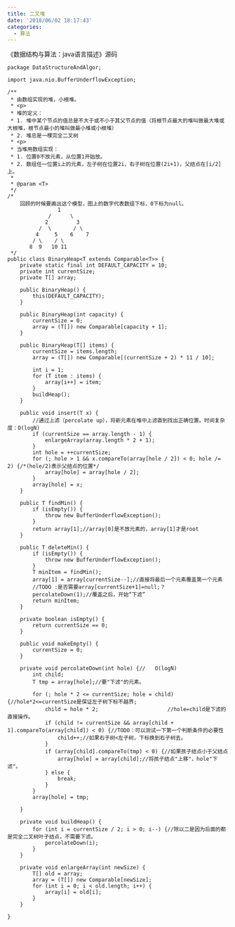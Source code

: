 ```yaml
---
title: 二叉堆
date: '2018/06/02 18:17:43'
categories:
  - 算法
---
```


《数据结构与算法：java语言描述》源码
```
package DataStructureAndAlgor;

import java.nio.BufferUnderflowException;

/**
 * 由数组实现的堆，小根堆。
 * <p>
 * 堆的定义：
 * 1. 堆中某个节点的值总是不大于或不小于其父节点的值（将根节点最大的堆叫做最大堆或大根堆，根节点最小的堆叫做最小堆或小根堆）
 * 2. 堆总是一棵完全二叉树
 * <p>
 * 当堆用数组实现：
 * 1. 位置0不放元素，从位置1开始放。
 * 2. 数组任一位置i上的元素，左子树在位置2i，右子树在位置(2i+1)，父结点在[i/2]上。
 *
 * @param <T>
 */
/*
    回顾的时候要画出这个模型，图上的数字代表数组下标，0下标为null。
                1
             /      \
            2         3          
          /  \       / \
         4     5    6    7
        / \    / \
       8  9   10 11       
 */
public class BinaryHeap<T extends Comparable<T>> {
    private static final int DEFAULT_CAPACITY = 10;
    private int currentSize;
    private T[] array;

    public BinaryHeap() {
        this(DEFAULT_CAPACITY);
    }

    public BinaryHeap(int capacity) {
        currentSize = 0;
        array = (T[]) new Comparable[capacity + 1];
    }

    public BinaryHeap(T[] items) {
        currentSize = items.length;
        array = (T[]) new Comparable[(currentSize + 2) * 11 / 10];

        int i = 1;
        for (T item : items) {
            array[i++] = item;
        }
        buildHeap();
    }

    public void insert(T x) {
        //通过上滤（percolate up），将新元素在堆中上滤直到找出正确位置。时间复杂度：O(logN)
        if (currentSize == array.length - 1) {
            enlargeArray(array.length * 2 + 1);
        }
        int hole = ++currentSize;
        for (; hole > 1 && x.compareTo(array[hole / 2]) < 0; hole /= 2) {/*(hole/2)表示父结点的位置*/
            array[hole] = array[hole / 2];
        }
        array[hole] = x;
    }

    public T findMin() {
        if (isEmpty()) {
            throw new BufferUnderflowException();
        }
        return array[1];//array[0]是不放元素的，array[1]才是root
    }

    public T deleteMin() {
        if (isEmpty()) {
            throw new BufferUnderflowException();
        }
        T minItem = findMin();
        array[1] = array[currentSize--];//直接将最后一个元素覆盖第一个元素
        //TODO :是否需要array[currentSize+1]=null;？
        percolateDown(1);//覆盖之后，开始“下滤”
        return minItem;
    }

    private boolean isEmpty() {
        return currentSize == 0;
    }

    public void makeEmpty() {
        currentSize = 0;
    }

    private void percolateDown(int hole) {//   O(logN)
        int child;
        T tmp = array[hole];//要"下滤"的元素。

        for (; hole * 2 <= currentSize; hole = child) {//hole*2<=currentSize是保证左子树下标不越界;
            child = hole * 2;                      //hole=child是下滤的直接操作。
            if (child != currentSize && array[child + 1].compareTo(array[child]) < 0) {//TODO：可以测试一下第一个判断条件的必要性
                child++;//如果右子树<左子树，下标换到右子树去。
            }
            if (array[child].compareTo(tmp) < 0) {//如果孩子结点小于父结点
                array[hole] = array[child];//将孩子结点"上移"，hole"下滤"。
            } else {
                break;
            }
        }
        array[hole] = tmp;

    }

    private void buildHeap() {
        for (int i = currentSize / 2; i > 0; i--) {//除以二是因为后面的都是完全二叉树叶子结点，不需要下滤。
            percolateDown(i);
        }
    }

    private void enlargeArray(int newSize) {
        T[] old = array;
        array = (T[]) new Comparable[newSize];
        for (int i = 0; i < old.length; i++) {
            array[i] = old[i];
        }
    }

}


```
                                                                                                                                                                                                                                                                                                                                                                                                                                                                                                                                                                                                                                                                                                                                                                                                                                                                                                                                                                                                                                                                                                                                                                                                                                                                                                                                                                                                                                                                                                                                                                                                                                                                                                                                                                                                                                                                                                                                                                                                                                                                                                                                                                                                                                                                                                                                                                                                                                                                                                                                                                                                                                                                                                                                                                                                                                                                                                                                                                                                                                                                                                                                                                                                                                                                                                                                                                                                                                                                                                                                                                                                                                                                                                                                                                                                                                                                                                                                                                                                                                                                                                                                                                                                                                                                                                                                                                                                                                                                                                                                                                                                                                                                                                                                                                                                                                                                                                                                                                                                                                                                                                                                                                                                                                                                                                                                                                                                                                                                                                                                                                                                                                                                                                                                                                                                                                                                                                                                                                                                                                                                                                                                                                                                                                                                                                                                                                                                                                                                                               
